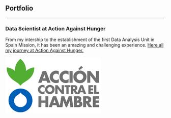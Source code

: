 ## Portfolio

---

### Data Scientist at Action Against Hunger

From my intership to the establishment of the first Data Analysis Unit in Spain Mission, it has been an amazing and challenging experience.  [Here all my journey at Action Against Hunger.](/ach)

<img src="images/logoach.png?raw=true" width="300"/>

